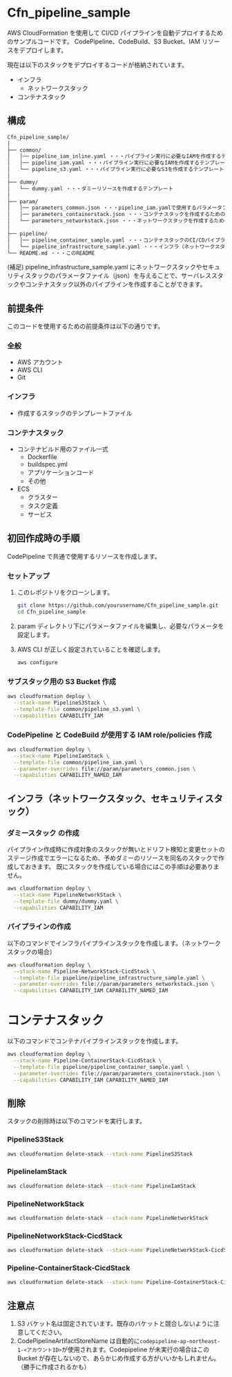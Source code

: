 # Cfn_pipeline_sample

AWS CloudFormation を使用して CI/CD パイプラインを自動デプロイするためのサンプルコードです。
CodePipeline、CodeBuild、S3 Bucket、IAM リソースをデプロイします。

現在は以下のスタックをデプロイするコードが格納されています。

- インフラ
  - ネットワークスタック
- コンテナスタック

## 構成

```bash
Cfn_pipeline_sample/
│
├── common/
│   │── pipeline_iam_inline.yaml ・・・パイプライン実行に必要なIAMを作成するテンプレート（インラインで詳細に記述した版）
│   │── pipeline_iam.yaml ・・・パイプライン実行に必要なIAMを作成するテンプレート（AWS管理ポリシーを使用した版）
│   └── pipeline_s3.yaml ・・・パイプライン実行に必要なS3を作成するテンプレート
│
├── dummy/
│   └── dummy.yaml ・・・ダミーリソースを作成するテンプレート
│
├── param/
│   │── parameters_common.json ・・・pipeline_iam.yamlで使用するパラメータファイル
│   │── parameters_containerstack.json ・・・コンテナスタックを作成するためのパラメータファイル
│   └── parameters_networkstack.json ・・・ネットワークスタックを作成するためのパラメータファイル
│
├── pipeline/
│   │── pipeline_container_sample.yaml ・・・コンテナスタックのCI/CDパイプラインを作成するためのテンプレート
│   └── pipeline_infrastructure_sample.yaml ・・・インフラ（ネットワークスタックやIAMスタックなど）のCI/CDパイプラインを作成するためのテンプレート
└── README.md ・・・このREADME
```

(補足)
pipeline_infrastructure_sample.yaml にネットワークスタックやセキュリティスタックのパラメータファイル（json）を与えることで、サーバレススタックやコンテナスタック以外のパイプラインを作成することができます。

## 前提条件

このコードを使用するための前提条件は以下の通りです。

### 全般

- AWS アカウント
- AWS CLI
- Git

### インフラ

- 作成するスタックのテンプレートファイル

### コンテナスタック

- コンテナビルド用のファイル一式
  - Dockerfile
  - buildspec.yml
  - アプリケーションコード
  - その他
- ECS
  - クラスター
  - タスク定義
  - サービス

## 初回作成時の手順

CodePipeline で共通で使用するリソースを作成します。

### セットアップ

1. このレポジトリをクローンします。

   ```bash
   git clone https://github.com/yourusername/Cfn_pipeline_sample.git
   cd Cfn_pipeline_sample
   ```

2. param ディレクトリ下にパラメータファイルを編集し、必要なパラメータを設定します。
3. AWS CLI が正しく設定されていることを確認します。

   ```bash
   aws configure
   ```

### サブスタック用の S3 Bucket 作成

```bash
aws cloudformation deploy \
  --stack-name PipelineS3Stack \
  --template-file common/pipeline_s3.yaml \
  --capabilities CAPABILITY_IAM
```

### CodePipeline と CodeBuild が使用する IAM role/policies 作成

```bash
aws cloudformation deploy \
  --stack-name PipelineIamStack \
  --template-file common/pipeline_iam.yaml \
  --parameter-overrides file://param/parameters_common.json \
  --capabilities CAPABILITY_NAMED_IAM
```

## インフラ（ネットワークスタック、セキュリティスタック）

### ダミースタック の作成

パイプライン作成時に作成対象のスタックが無いとドリフト検知と変更セットのステージ作成でエラーになるため、予めダミーのリソースを同名のスタックで作成しておきます。
既にスタックを作成している場合にはこの手順は必要ありません。

```bash
aws cloudformation deploy \
  --stack-name PipelineNetworkStack \
  --template-file dummy/dummy.yaml \
  --capabilities CAPABILITY_IAM
```

### パイプラインの作成

以下のコマンドでインフラパイプラインスタックを作成します。（ネットワークスタックの場合）

```bash
aws cloudformation deploy \
  --stack-name Pipeline-NetworkStack-CicdStack \
  --template-file pipeline/pipeline_infrastructure_sample.yaml \
  --parameter-overrides file://param/parameters_networkstack.json \
  --capabilities CAPABILITY_IAM CAPABILITY_NAMED_IAM
```

# コンテナスタック

以下のコマンドでコンテナパイプラインスタックを作成します。

```bash
aws cloudformation deploy \
  --stack-name Pipeline-ContainerStack-CicdStack \
  --template-file pipeline/pipeline_container_sample.yaml \
  --parameter-overrides file://param/parameters_containerstack.json \
  --capabilities CAPABILITY_IAM CAPABILITY_NAMED_IAM
```

## 削除

スタックの削除時は以下のコマンドを実行します。

### PipelineS3Stack

```bash
aws cloudformation delete-stack --stack-name PipelineS3Stack
```

### PipelineIamStack

```bash
aws cloudformation delete-stack --stack-name PipelineIamStack
```

### PipelineNetworkStack

```bash
aws cloudformation delete-stack --stack-name PipelineNetworkStack
```

### PipelineNetworkStack-CicdStack

```bash
aws cloudformation delete-stack --stack-name PipelineNetworkStack-CicdStack
```

### Pipeline-ContainerStack-CicdStack

```bash
aws cloudformation delete-stack --stack-name Pipeline-ContainerStack-CicdStack
```

## 注意点

1. S3 バケット名は固定されています。既存のバケットと競合しないように注意してください。
2. CodePipelineArtifactStoreName は自動的に`codepipeline-ap-northeast-1-<アカウントID>`が使用されます。Codepipeline が未実行の場合はこの Bucket が存在しないので、あらかじめ作成する方がいいかもしれません。（勝手に作成されるかも）
